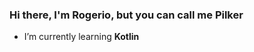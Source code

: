 ### Hi there, I'm Rogerio, but you can call me Pilker

- I’m currently learning **Kotlin**

<!--START_SECTION:waka-->
<!--END_SECTION:waka-->
